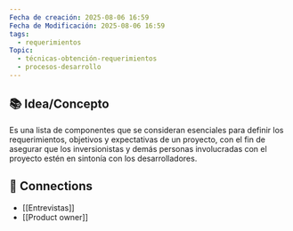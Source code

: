 ```yaml
---
Fecha de creación: 2025-08-06 16:59
Fecha de Modificación: 2025-08-06 16:59
tags:
  - requerimientos
Topic:
  - técnicas-obtención-requerimientos
  - procesos-desarrollo
---
```



## 📚 Idea/Concepto 

Es una lista de componentes que se consideran esenciales para definir los requerimientos, objetivos y expectativas de un proyecto, con el fin de asegurar que los inversionistas y demás personas involucradas con el proyecto estén en sintonía con los desarrolladores.

## 🔗 Connections
- [[Entrevistas]]
- [[Product owner]]